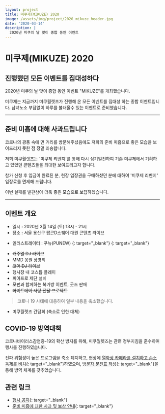```yaml
---
layout: project
title: 미쿠제(MIKUZE) 2020
image: /assets/img/project/2020_mikuze_header.jpg
date: '2020-03-14'
description: |
  2020년 미쿠의 날 맞이 종합 동인 이벤트 
---
```


# 미쿠제(MIKUZE) 2020

## 진행했던 모든 이벤트를 집대성하다

2020년 미쿠의 날 맞이 종합 동인 이벤트 "MIKUZE"를 개최했습니다. 

미쿠제는 지금까지 미쿠월렛즈가 진행해 온 모든 이벤트를 집대성 하는 종합 이벤트입니다. 남녀노소 부담없이 하루를 불태울수 있는 이벤트로 준비했습니다.

---
## 준비 미흡에 대해 사과드립니다

코로나의 광풍 속에 먼 거리를 방문해주셨음에도 저희의 준비 미흡으로 좋은 모습을 보여드리지 못한 점 정말 죄송합니다.

저희 미쿠월렛즈는 '미쿠제 리벤지'를 통해 다시 심기일전하여 기존 미쿠제에서 기획하고 있었던 콘텐츠들을 최대한 보여드리고자 합니다.

참가 신청 후 입금이 완료된 분, 현장 입장권을 구매하셨던 분에 대하여 '미쿠제 리벤지' 입장료를 면제해 드립니다.

이번 실패를 발판삼아 더욱 좋은 모습으로 보답하겠습니다.  

---


## 이벤트 개요
- 일시 : 2020년 3월 14일 (토) 13시 - 21시
- 장소 : 서울 용산구 팝콘D스퀘어 대원 콘텐츠 라이브

* 일러스트레이터 : 푸뉴(PUNEW) [<i class="fab fa-twitter" style="color: #1DA1F2;"></i>](https://twitter.com/PUNEW){: target="_blank"} [<i class="icon-pixiv"></i>](https://pixiv.me/ppunew){: target="_blank"}

- ~~캐주얼 DJ 라이브~~
- MMD 응원 상영회
- ~~코어 DJ 라이브~~
- 행사장 내 코스튬 플레이
- 피아프로 제단 설치
- 모펀과 함께하는 복가방 이벤트, 굿즈 판매
- ~~화이트데이 사탕 전달 프로젝트~~
> 코로나 19 사태에 대응하여 일부 내용을 축소했습니다.

* 미쿠월렛즈 간담회 (축소로 인한 대체)

## COVID-19 방역대책
코로나바이러스감염증-19의 확산 방지를 위해, 미쿠월렛즈는 관련 정부지침을 준수하여 행사를 진행하였습니다.

전파 위험성이 높은 프로그램을 축소 폐지하고, 현장에 [열화상 카메라를 설치하고 손소독제를 비치](https://twitter.com/MikuWallets/status/1230448738960728065){: target="_blank"}하였으며, [방문자 문진표 작성](https://twitter.com/MikuWallets/status/1238661614938681345){: target="_blank"}을 통해 방역 체계를 갖추었습니다.

## 관련 링크
- [행사 공지](https://twitter.com/MikuWallets/status/1225623204800036869){: target="_blank"}
- [준비 미흡에 대한 사과 및 보상 안내](https://twitter.com/MikuWallets/status/1238794753489027072){: target="_blank"}